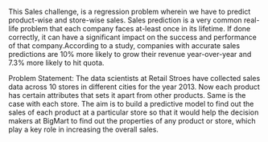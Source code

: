 This Sales challenge, is a regression problem wherein we have to predict product-wise and store-wise sales.
Sales prediction is a very common real-life problem that each company faces at-least once in its lifetime. If done correctly, it can have a significant impact on the success and performance of that company.According to a study, companies with accurate sales predictions are 10% more likely to grow their revenue year-over-year and 7.3% more likely to hit quota.

Problem Statement:
The data scientists at Retail Stroes have collected sales data across 10 stores in different cities for the year 2013. Now each product has certain attributes that sets it apart from other products. Same is the case with each store.
The aim is to build a predictive model to find out the sales of each product at a particular store so that it would help the decision makers at BigMart to find out the properties of any product or store, which play a key role in increasing the overall sales.
